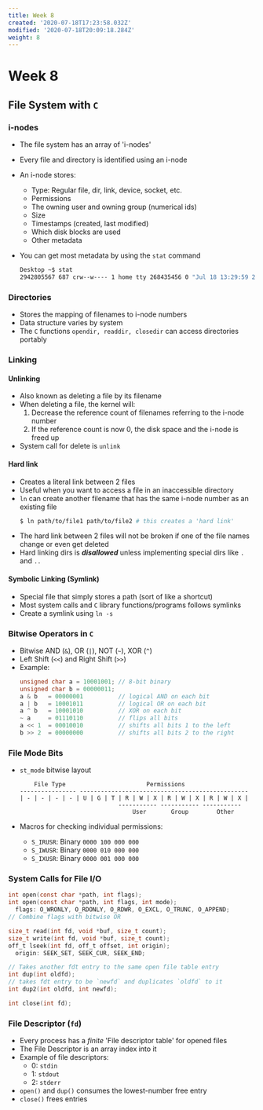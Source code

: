 ```yaml
---
title: Week 8
created: '2020-07-18T17:23:58.032Z'
modified: '2020-07-18T20:09:18.284Z'
weight: 8
---
```


# Week 8

## File System with `C`

### i-nodes

- The file system has an array of 'i-nodes'

- Every file and directory is identified using an i-node

- An i-node stores:
  - Type: Regular file, dir, link, device, socket, etc.
  - Permissions
  - The owning user and owning group (numerical ids)
  - Size
  - Timestamps (created, last modified)
  - Which disk blocks are used
  - Other metadata

- You can get most metadata by using the `stat` command
  ```sh
  Desktop ~$ stat
  2942805567 687 crw--w---- 1 home tty 268435456 0 "Jul 18 13:29:59 2020" "Jul 18 13:29:59 2020" "Jul 18 13:29:59 2020" "Dec 31 19:00:00 1969" 131072 0 0 (stdin)
  ```

### Directories

  - Stores the mapping of filenames to i-node numbers
  - Data structure varies by system
  - The `C` functions `opendir, readdir, closedir` can access directories portably

### Linking

#### Unlinking
  - Also known as deleting a file by its filename
  - When deleting a file, the kernel will:
    1. Decrease the reference count of filenames referring to the i-node number
    2. If the reference count is now 0, the disk space and the i-node is freed up
  - System call for delete is `unlink`

#### Hard link
  - Creates a literal link between 2 files
  - Useful when you want to access a file in an inaccessible directory
  - `ln` can create another filename that has the same i-node number as an existing file
    ```sh
    $ ln path/to/file1 path/to/file2 # this creates a 'hard link'
    ```
  - The hard link between 2 files will not be broken if one of the file names change or even get deleted
  - Hard linking dirs is **_disallowed_** unless implementing special dirs like `.` and `..`

#### Symbolic Linking (Symlink)
  - Special file that simply stores a path (sort of like a shortcut)
  - Most system calls and `C` library functions/programs follows symlinks
  - Create a symlink using `ln -s`

### Bitwise Operators in `C`

- Bitwise AND (`&`), OR (`|`), NOT (`~`), XOR (`^`)
- Left Shift (`<<`) and Right Shift (`>>`)
- Example:
  ```C
  unsigned char a = 10001001; // 8-bit binary
  unsigned char b = 00000011;
  a & b   = 00000001          // logical AND on each bit
  a | b   = 10001011          // logical OR on each bit
  a ^ b   = 10001010          // XOR on each bit
  ~ a     = 01110110          // flips all bits
  a << 1  = 00010010          // shifts all bits 1 to the left
  b >> 2  = 00000000          // shifts all bits 2 to the right
  ```

### File Mode Bits

- `st_mode` bitwise layout 
  ```
      File Type                       Permissions
  ---------------- ------------------------------------------------
  | - | - | - | - | U | G | T | R | W | X | R | W | X | R | W | X |
                              ----------- ----------- -----------
                                  User       Group        Other
  ```

- Macros for checking individual permissions:
  - `S_IRUSR`: Binary `0000 100 000 000`
  - `S_IWUSR`: Binary `0000 010 000 000`
  - `S_IXUSR`: Binary `0000 001 000 000`

### System Calls for File I/O
```C
int open(const char *path, int flags);
int open(const char *path, int flags, int mode);
  flags: O_WRONLY, O_RDONLY, O_RDWR, O_EXCL, O_TRUNC, O_APPEND;
// Combine flags with bitwise OR

size_t read(int fd, void *buf, size_t count);
size_t write(int fd, void *buf, size_t count);
off_t lseek(int fd, off_t offset, int origin);
  origin: SEEK_SET, SEEK_CUR, SEEK_END;

// Takes another fdt entry to the same open file table entry
int dup(int oldfd);
// takes fdt entry to be `newfd` and duplicates `oldfd` to it
int dup2(int oldfd, int newfd);

int close(int fd);
```

### File Descriptor (`fd`)

- Every process has a *finite* 'File descriptor table' for opened files
- The File Descriptor is an array index into it
- Example of file descriptors:
  - 0: `stdin`
  - 1: `stdout`
  - 2: `stderr`
- `open()` and `dup()` consumes the lowest-number free entry
- `close()` frees entries
